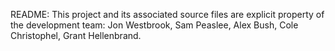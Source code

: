 README:
This project and its associated source files are explicit property of the development team: Jon Westbrook, Sam Peaslee, Alex Bush, Cole Christophel, Grant Hellenbrand.
